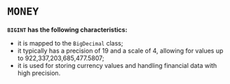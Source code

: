 # `MONEY`
**`BIGINT` has the following characteristics:**
- it is mapped to the `BigDecimal` class;
- it typically has a precision of 19 and a scale of 4, allowing for values up to 922,337,203,685,477.5807;
- it is used for storing currency values and handling financial data with high precision.